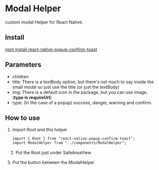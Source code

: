 # Modal Helper
custom modal Helper for React Native.

## Install
[npm install react-native-popup-confirm-toast](https://www.npmjs.com/package/react-native-popup-confirm-toast)

## Parameters
- children
- title: There is a textBody option, but there's not much to say inside the small modal so just use the title (or just the textBody)
- img: There is a default icon in the package, but you can use image. (**type is requireUrl**)
- type: (In the case of a popup) success, danger, warning and confirm.

## How to use
1. Import Root and this helper

    ```　
    import { Root } from "react-native-popup-confirm-toast";
    import ModalHelper from "../components/ModalHelper";
　
2. Put the Root just under SafeAreaView
  
3. Put the button between the ModalHelper

